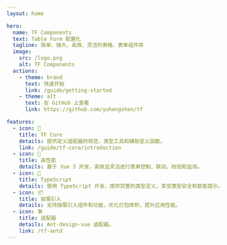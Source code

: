 ```yaml
---
layout: home

hero:
  name: TF Components
  text: Table Form 配置化
  tagline: 简单、强大、高效、灵活的表格、表单组件库
  image:
    src: /logo.png
    alt: TF Components
  actions:
    - theme: brand
      text: 快速开始
      link: /guide/getting-started
    - theme: alt
      text: 在 GitHub 上查看
      link: https://github.com/yuhengshen/tf

features:
  - icon: 🎯
    title: TF Core
    details: 提供定义适配器的规范、类型工具和辅助定义函数。
    link: /guide/tf-core/introduction
  - icon: 🚀
    title: 高性能
    details: 基于 Vue 3 开发，高效且灵活进行表单控制、联动、校验和监测。
  - icon: 💪
    title: TypeScript
    details: 使用 TypeScript 开发，提供完整的类型定义，享受类型安全和智能提示。
  - icon: 📦
    title: 按需引入
    details: 支持按需引入组件和功能，优化打包体积，提升应用性能。
  - icon: 🛠️
    title: 适配器
    details: Ant-design-vue 适配器。
    link: /tf-antd
---
```

